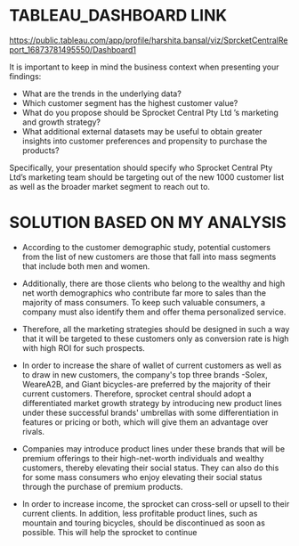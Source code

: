 # TABLEAU_DASHBOARD LINK

https://public.tableau.com/app/profile/harshita.bansal/viz/SprcketCentralReport_16873781495550/Dashboard1



It is important to keep in mind the business context when presenting your findings:

- What are the trends in the underlying data?
- Which customer segment has the highest customer value?
- What do you propose should be Sprocket Central Pty Ltd ’s marketing and growth strategy?
- What additional external datasets may be useful to obtain greater insights into customer preferences and propensity to purchase the products?


Specifically, your presentation should specify who Sprocket Central Pty Ltd’s marketing team should be targeting out of the new 1000 customer list as well as the broader market segment to reach out to. 


# SOLUTION BASED ON MY ANALYSIS

- According to the customer demographic study, potential customers from the list of new customers are those that fall into mass segments that include both men and women.

- Additionally, there are those clients who belong to the wealthy and high net worth demographics who contribute far more to sales than the majority of mass consumers. To keep such valuable consumers, a company must also identify them and offer thema personalized service.

- Therefore, all the marketing strategies should be designed in such a way that it will be targeted to these customers only as conversion rate is high with high ROI for such prospects.

- In order to increase the share of wallet of current customers as well as to draw in new customers, the company's top three brands -Solex, WeareA2B, and Giant bicycles-are preferred by the majority of their current customers. Therefore, sprocket central should adopt a differentiated market growth strategy by introducing new product lines under these successful brands' umbrellas with some differentiation in features or pricing or both, which will give them an advantage over rivals. 
- Companies may introduce product lines under these brands that will be premium offerings to their high-net-worth individuals and wealthy customers, thereby elevating their social status. They can also do this for some mass consumers who enjoy elevating their social status through the purchase of premium products.

- In order to increase income, the sprocket can cross-sell or upsell to their current clients. In addition, less profitable product lines, such as mountain and touring bicycles, should be discontinued as soon as possible. This will help the sprocket to continue

